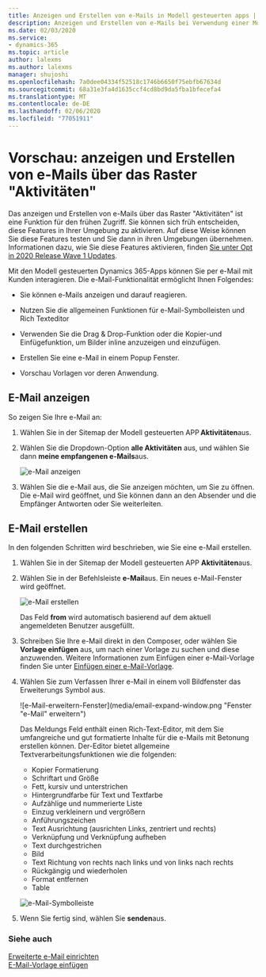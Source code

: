 ```yaml
---
title: Anzeigen und Erstellen von e-Mails in Modell gesteuerten apps | MicrosoftDocs
description: Anzeigen und Erstellen von e-Mails bei Verwendung einer Modell gesteuerten app.
ms.date: 02/03/2020
ms.service:
- dynamics-365
ms.topic: article
author: lalexms
ms.author: lalexms
manager: shujoshi
ms.openlocfilehash: 7a0dee04334f52518c1746b6650f75ebfb67634d
ms.sourcegitcommit: 68a31e3fa4d1635ccf4cd8bd9da5fba1bfecefa4
ms.translationtype: MT
ms.contentlocale: de-DE
ms.lasthandoff: 02/06/2020
ms.locfileid: "77051911"
---
```

# <a name="preview-view-and-create-email-through-the-activities-grid"></a>Vorschau: anzeigen und Erstellen von e-Mails über das Raster "Aktivitäten"

Das anzeigen und Erstellen von e-Mails über das Raster "Aktivitäten" ist eine Funktion für den frühen Zugriff. Sie können sich früh entscheiden, diese Features in Ihrer Umgebung zu aktivieren. Auf diese Weise können Sie diese Features testen und Sie dann in ihren Umgebungen übernehmen. Informationen dazu, wie Sie diese Features aktivieren, finden [Sie unter Opt in 2020 Release Wave 1 Updates](https://docs.microsoft.com/power-platform/admin/opt-in-early-access-updates).

Mit den Modell gesteuerten Dynamics 365-Apps können Sie per e-Mail mit Kunden interagieren. Die e-Mail-Funktionalität ermöglicht Ihnen Folgendes:

- Sie können e-Mails anzeigen und darauf reagieren. 

- Nutzen Sie die allgemeinen Funktionen für e-Mail-Symbolleisten und Rich Texteditor 

- Verwenden Sie die Drag & Drop-Funktion oder die Kopier-und Einfügefunktion, um Bilder inline anzuzeigen und einzufügen. 

- Erstellen Sie eine e-Mail in einem Popup Fenster.  

- Vorschau Vorlagen vor deren Anwendung. 



## <a name="view-your-email"></a>E-Mail anzeigen

So zeigen Sie Ihre e-Mail an:

1. Wählen Sie in der Sitemap der Modell gesteuerten APP **Aktivitäten**aus. 

2. Wählen Sie die Dropdown-Option **alle Aktivitäten** aus, und wählen Sie dann **meine empfangenen e-Mails**aus.

    ![e-Mail anzeigen](media/view-email.png "Empfangene e-Mails anzeigen")

3. Wählen Sie die e-Mail aus, die Sie anzeigen möchten, um Sie zu öffnen. Die e-Mail wird geöffnet, und Sie können dann an den Absender und die Empfänger Antworten oder Sie weiterleiten.

## <a name="create-email"></a>E-Mail erstellen

In den folgenden Schritten wird beschrieben, wie Sie eine e-Mail erstellen.

1. Wählen Sie in der Sitemap der Modell gesteuerten APP **Aktivitäten**aus.

2. Wählen Sie in der Befehlsleiste **e-Mail**aus. Ein neues e-Mail-Fenster wird geöffnet.

    ![e-Mail erstellen](media/create-email.png "Neue e-Mail-Adresse erstellen")

    Das Feld **from** wird automatisch basierend auf dem aktuell angemeldeten Benutzer ausgefüllt.

3. Schreiben Sie Ihre e-Mail direkt in den Composer, oder wählen Sie **Vorlage einfügen** aus, um nach einer Vorlage zu suchen und diese anzuwenden. Weitere Informationen zum Einfügen einer e-Mail-Vorlage finden Sie unter [Einfügen einer e-Mail-Vorlage](insert-email-template.md).

4. Wählen Sie zum Verfassen Ihrer e-Mail in einem voll Bildfenster das Erweiterungs Symbol aus.

    ![e-Mail-erweitern-Fenster](media/email-expand-window.png "Fenster "e-Mail" erweitern")

    Das Meldungs Feld enthält einen Rich-Text-Editor, mit dem Sie umfangreiche und gut formatierte Inhalte für die e-Mails mit Betonung erstellen können. Der-Editor bietet allgemeine Textverarbeitungsfunktionen wie die folgenden: 

    - Kopier Formatierung
    - Schriftart und Größe
    - Fett, kursiv und unterstrichen
    - Hintergrundfarbe für Text und Textfarbe
    - Aufzählige und nummerierte Liste
    - Einzug verkleinern und vergrößern
    - Anführungszeichen
    - Text Ausrichtung (ausrichten Links, zentriert und rechts)
    - Verknüpfung und Verknüpfung aufheben
    - Text durchgestrichen
    - Bild
    - Text Richtung von rechts nach links und von links nach rechts
    - Rückgängig und wiederholen
    - Format entfernen
    - Table

    ![e-Mail-Symbolleiste](media/email-toolbar.png "Verwenden der Rich-Text-Editor-Funktionen")

5. Wenn Sie fertig sind, wählen Sie **senden**aus.


### <a name="see-also"></a>Siehe auch

[Erweiterte e-Mail einrichten](https://docs.microsoft.com/power-platform/admin/system-settings-dialog-box-email-tab)<br>
[E-Mail-Vorlage einfügen](insert-email-template.md)
